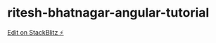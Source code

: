 # ritesh-bhatnagar-angular-tutorial

[Edit on StackBlitz ⚡️](https://stackblitz.com/edit/ritesh-bhatnagar-angular-tutorial)